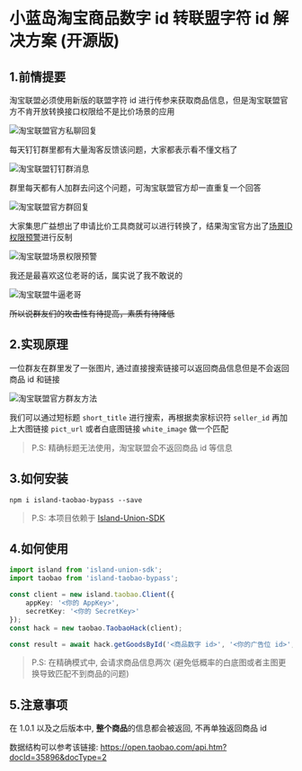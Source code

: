 # 小蓝岛淘宝商品数字 id 转联盟字符 id 解决方案 (开源版)
## 1.前情提要

淘宝联盟必须使用新版的联盟字符 id 进行传参来获取商品信息，但是淘宝联盟官方不肯开放转换接口权限给不是比价场景的应用  

![淘宝联盟官方私聊回复](https://raw.githubusercontent.com/Blue-Island-X/Island-Taobao-Hack/master/resource/DingTalk_oFr6NmYFGf.png)

每天钉钉群里都有大量淘客反馈该问题，大家都表示看不懂文档了

![淘宝联盟钉钉群消息](https://raw.githubusercontent.com/Blue-Island-X/Island-Taobao-Hack/master/resource/DingTalk_m18wT28Apm.png)

群里每天都有人加群去问这个问题，可淘宝联盟官方却一直重复一个回答

![淘宝联盟官方群回复](https://raw.githubusercontent.com/Blue-Island-X/Island-Taobao-Hack/master/resource/DingTalk_IJUUALakAc.png)

大家集思广益想出了申请比价工具商就可以进行转换了，结果淘宝官方出了[场景ID权限预警](https://qn.taobao.com/headline/news/10695294?spm=a211vu.12026430.0.0.1fff3929wEYil2)进行反制

![淘宝联盟场景权限预警](https://raw.githubusercontent.com/Blue-Island-X/Island-Taobao-Hack/master/resource/DingTalk_jFVoegeB6w.png)

我还是最喜欢这位老哥的话，属实说了我不敢说的

![淘宝联盟牛逼老哥](https://raw.githubusercontent.com/Blue-Island-X/Island-Taobao-Hack/master/resource/DingTalk_urNiroEBPT.png)

~~所以说群友们的攻击性有待提高，素质有待降低~~

## 2.实现原理

一位群友在群里发了一张图片, 通过直接搜索链接可以返回商品信息但是不会返回商品 id 和链接

![淘宝联盟官方群友方法](https://raw.githubusercontent.com/Blue-Island-X/Island-Taobao-Hack/master/resource/DingTalk_YgbzJ7xGTW.png)

我们可以通过短标题 ``short_title`` 进行搜索，再根据卖家标识符 ``seller_id`` 再加上大图链接 ``pict_url`` 或者白底图链接 ``white_image`` 做一个匹配

> P.S: 精确标题无法使用，淘宝联盟会不返回商品 id 等信息

## 3.如何安装

```
npm i island-taobao-bypass --save
```

> P.S: 本项目依赖于 [Island-Union-SDK](https://github.com/Blue-Island-X/Island-Union-SDK)

## 4.如何使用

```TypeScript
import island from 'island-union-sdk';
import taobao from 'island-taobao-bypass';

const client = new island.taobao.Client({
    appKey: '<你的 AppKey>',
    secretKey: '<你的 SecretKey>'
});
const hack = new taobao.TaobaoHack(client);

const result = await hack.getGoodsById('<商品数字 id>', '<你的广告位 id>', <是否是天猫商品 (默认为否)>, <是否开启精确模式 (默认为是)>);
```

> P.S: 在精确模式中, 会请求商品信息两次 (避免低概率的白底图或者主图更换导致匹配不到商品的问题)

## 5.注意事项

在 1.0.1 以及之后版本中, **整个商品**的信息都会被返回, 不再单独返回商品 id  

数据结构可以参考该链接: https://open.taobao.com/api.htm?docId=35896&docType=2